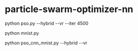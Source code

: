 # particle-swarm-optimizer-nn
python pso.py --hybrid --vr --iter 4500

python mnist.py

python pso_cnn_mnist.py --hybrid --vr
